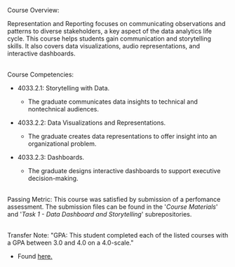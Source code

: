 Course Overview:

Representation and Reporting focuses on communicating observations and patterns to diverse stakeholders, a key aspect of the data analytics life cycle. This course helps students gain communication and storytelling skills. It also covers data visualizations, audio representations, and interactive dashboards.
<br/><br />

Course Competencies:

- 4033.2.1: Storytelling with Data.
	- The graduate communicates data insights to technical and nontechnical audiences.

- 4033.2.2: Data Visualizations and Representations.
	- The graduate creates data representations to offer insight into an organizational problem.

- 4033.2.3: Dashboards.
	- The graduate designs interactive dashboards to support executive decision-making.
<br /><br />

Passing Metric:
This course was satisfied by submission of a perfomance assessment. The submission files can be found in the '*Course Materials*' and '*Task 1 - Data Dashboard and Storytelling*' subrepositories.
<br /><br />

Transfer Note:
"GPA: This student completed each of the listed courses with a GPA between 3.0 and 4.0 on a 4.0-scale."
- Found [here.](https://www.wgu.edu/admissions/transfers.html)